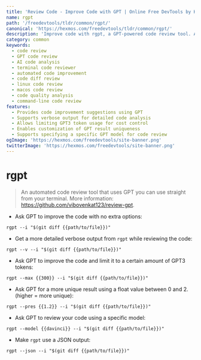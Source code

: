 ```yaml
---
title: 'Review Code - Improve Code with GPT | Online Free DevTools by Hexmos'
name: rgpt
path: '/freedevtools/tldr/common/rgpt/'
canonical: 'https://hexmos.com/freedevtools/tldr/common/rgpt/'
description: 'Improve code with rgpt, a GPT-powered code review tool. Analyze code changes and get suggestions directly from your terminal. Free online tool, no registration required.'
category: common
keywords:
  - code review
  - GPT code review
  - AI code analysis
  - terminal code reviewer
  - automated code improvement
  - code diff review
  - linux code review
  - macos code review
  - code quality analysis
  - command-line code review
features:
  - Provides code improvement suggestions using GPT
  - Supports verbose output for detailed code analysis
  - Allows limiting GPT3 token usage for cost control
  - Enables customization of GPT result uniqueness
  - Supports specifying a specific GPT model for code review
ogImage: 'https://hexmos.com/freedevtools/site-banner.png'
twitterImage: 'https://hexmos.com/freedevtools/site-banner.png'
---
```


# rgpt

> An automated code review tool that uses GPT you can use straight from your terminal.
> More information: <https://github.com/vibovenkat123/review-gpt>.

- Ask GPT to improve the code with no extra options:

`rgpt --i "$(git diff {{path/to/file}})"`

- Get a more detailed verbose output from `rgpt` while reviewing the code:

`rgpt --v --i "$(git diff {{path/to/file}})"`

- Ask GPT to improve the code and limit it to a certain amount of GPT3 tokens:

`rgpt --max {{300}} --i "$(git diff {{path/to/file}})"`

- Ask GPT for a more unique result using a float value between 0 and 2. (higher = more unique):

`rgpt --pres {{1.2}} --i "$(git diff {{path/to/file}})"`

- Ask GPT to review your code using a specific model:

`rgpt --model {{davinci}} --i "$(git diff {{path/to/file}})"`

- Make `rgpt` use a JSON output:

`rgpt --json --i "$(git diff {{path/to/file}})"`
